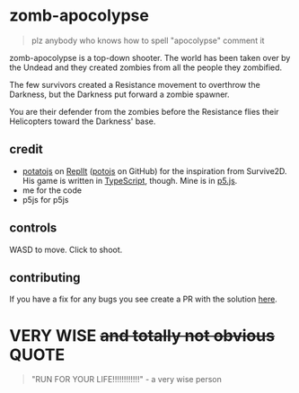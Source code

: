 # zomb-apocolypse
> plz anybody who knows how to spell "apocolypse" comment it 

zomb-apocolypse is a top-down shooter. The world has been taken over by the Undead and they created zombies from all the people they zombified.

The few survivors created a Resistance movement to overthrow the Darkness, but the Darkness put forward a zombie spawner.

You are their defender from the zombies before the Resistance flies their Helicopters toward the Darkness' base.

## credit
- [potatojs](https://replit.com/@potatojs) on [ReplIt](https://replit.com) ([potojs](https://github.com/potojs) on GitHub) for the inspiration from Survive2D. His game is written in [TypeScript](https://typescriptlang.org), though. Mine is in [p5.js](https://p5js.org).
- me for the code
- p5js for p5js

## controls
WASD to move. Click to shoot.

## contributing
If you have a fix for any bugs you see create a PR with the solution [here](https://github.com/kewlamogh/zomb-apocolypse).

# VERY WISE ~~and totally not obvious~~ QUOTE
> "RUN FOR YOUR LIFE!!!!!!!!!!!!" - a very wise person
